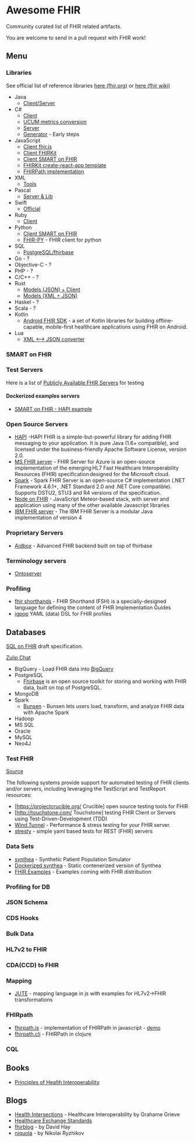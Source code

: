 # Awesome FHIR

Community curated list of FHIR related artifacts.

You are welcome to send in a pull request with FHIR work!

## Menu

### Libraries

See official list of reference libraries
[here (fhir.org)](https://www.hl7.org/fhir/downloads.html) or
[here (fhir wiki)](http://wiki.hl7.org/index.php?title=Open_Source_FHIR_implementations)

* Java
  * [Client/Server](https://github.com/hapifhir/hapi-fhir)
* C#
  * [Client](https://github.com/FirelyTeam/fhir-net-api)
  * [UCUM metrics conversion](https://github.com/FirelyTeam/Fhir.Metrics)
  * [Server](https://github.com/FirelyTeam/spark)
  * [Generator](https://github.com/Aidbox/fhirsharp) - Early steps
* JavaScript
  * [Client fhir.js](https://github.com/FHIR/fhir.js)
  * [Client FHIRKit](https://www.npmjs.com/package/fhir-kit-client)
  * [Client SMART on FHIR](https://github.com/smart-on-fhir/client-js)
  * [FHIRKit create-react-app template](https://github.com/Vermonster/fhir-kit-create-react)
  * [FHIRPath implementation](https://github.com/hl7/fhirpath.js/)
* XML
  * [Tools](https://www.hl7.org/fhir/fhir-3.0.1-XMLTools-0.01.zip)
* Pascal
  * [Server & Lib](http://github.com/grahamegrieve/fhirserver)
* Swift
  * [Official](https://github.com/smart-on-fhir/Swift-FHIR)
* Ruby
  * [Client](https://github.com/fhir-crucible/fhir_client)
* Python
  * [Client SMART on FHIR](https://github.com/smart-on-fhir/client-py)
  * [FHIR-PY](https://github.com/beda-software/fhir-py) - FHIR client for python
* SQL
  * [PostgreSQL/fhirbase](https://www.health-samurai.io/fhirbase)
* Go - ?
* Objective-C - ?
* PHP - ?
* C/C++ - ?
* Rust
  * [Models (JSON) + Client](https://github.com/FlixCoder/fhir-sdk)
  * [Models (XML + JSON)](https://github.com/lschmierer/fhirbolt)
* Haskel - ?
* Scala - ?
* Kotlin
  * [Android FHIR SDK](https://github.com/google/android-fhir) - a set of Kotlin libraries for building offline-capable, mobile-first healthcare applications using FHIR on Android.
* Lua
  * [XML ⟷ JSON converter](https://github.com/vadi2/fhir-formats)

### SMART on FHIR

### Test Servers

Here is a list of [Publicly  Available FHIR Servers](http://wiki.hl7.org/index.php?title=Publicly_Available_FHIR_Servers_for_testing) for testing

#### Dockerized examples servers

* [SMART on FHIR - HAPI example](https://github.com/smart-on-fhir/hapi)

### Open Source Servers

* [HAPI](http://hapifhir.io/) -HAPI FHIR is a simple-but-powerful library for adding FHIR messaging to your application. It is pure Java (1.6+ compatible), and licensed under the business-friendly Apache Software License, version 2.0.
* [MS FHIR server](https://github.com/microsoft/fhir-server) - FHIR Server for Azure is an open-source implementation of the emerging HL7 Fast Healthcare Interoperability Resources (FHIR) specification designed for the Microsoft cloud.
* [Spark](https://github.com/firelyTeam/spark) - Spark FHIR Server is an open-source C# implementation (.NET Framework 4.6.1+, .NET Standard 2.0 and .NET Core compatible). Supports DSTU2, STU3 and R4 versions of the specification.
* [Node on FHIR](https://github.com/symptomatic/node-on-fhir) - JavaScript Meteor-based stack, with server and application using many of the other available Javascript libraries
* [IBM FHIR server](https://github.com/IBM/FHIR) - The IBM FHIR Server is a modular Java implementation of version 4

### Proprietary Servers

* [Aidbox](https://www.health-samurai.io/aidbox) - Advanced FHIR backend built on top of fhirbase

### Terminology servers

* [Ontoserver](https://ontoserver.csiro.au)

### Profiling

* [fhir shorthands](https://github.com/HL7/fhir-shorthand) - FHIR Shorthand (FSH) is a specially-designed language for defining the content of FHIR Implementation Guides
* [igpop](https://github.com/HealthSamurai/igpop) YAML (data) DSL for FHIR profiles

## Databases

[SQL on FHIR](https://github.com/FHIR/sql-on-fhir/blob/master/sql-on-fhir.md) draft specification.

[Zulip Chat](https://chat.fhir.org/#narrow/stream/179219-analytics-on.20FHIR)

* BigQuery - Load FHIR data into [BigQuery](https://github.com/fhir-fuel/fhir-storage-and-analytics-track/tree/master/bigquery)
* PostgreSQL
  * [Fhirbase](https://www.health-samurai.io/fhirbase) is an open source toolkit for storing and working with FHIR data, built on top of PostgreSQL.
* MongoDB
* Spark
  * [Bunsen](https://github.com/cerner/bunsen) - Bunsen lets users load, transform, and analyze FHIR data with Apache Spark
* Hadoop
* MS SQL
* Oracle
* MySQL
* Neo4J

### Test FHIR

[Source](http://wiki.hl7.org/index.php?title=FHIR_Testing_Platforms)

The following systems provide support for automated testing of FHIR clients and/or servers, including leveraging the TestScript and TestReport resources:

* [https://projectcrucible.org/ Crucible] open source testing tools for FHIR
* [http://touchstone.com/ Touchstone] testing FHIR Client or Servers using Test-Driven-Development (TDD)
* [Wind.Tunnel](https://github.com/FirelyTeam/Wind.Tunnel) - Performance & stress testing for your FHIR server.
* [stresty](https://github.com/Aidbox/stresty) - simple yaml based tests for REST (FHIR) servers

### Data Sets

* [synthea](https://github.com/synthetichealth/synthea) - Synthetic Patient Population Simulator
* [Dockerized synthea](https://github.com/smart-on-fhir/synthea) - Static contenerized version of Synthea
* [FHIR Examples](https://www.hl7.org/fhir/downloads.html) - Examples coming with FHIR distribution

### Profiling for DB

### JSON Schema

### CDS Hooks

### Bulk Data


### HL7v2 to FHIR

### CDA(CCD) to FHIR

### Mapping

* [JUTE](https://github.com/HealthSamurai/jute.js) - mapping language in js with examples for HL7v2->FHIR transformations

### FHIRpath

* [fhirpath.js](https://github.com/hl7/fhirpath.js/) - implementation of FHIRPath in javascript - [demo](https://hl7.github.io/fhirpath.js/)
* [fhirpath.clj](https://github.com/HealthSamurai/fhirpath.clj) - FHIRPath in clojure

### CQL

## Books

* [Principles of Health Interoperability](https://www.springer.com/gp/book/9783319303680)

## Blogs

* [Health Intersections](http://www.healthintersections.com.au/) - Healthcare Interoperability by Grahame Grieve
* [Healthcare Exchange Standards](https://healthcaresecprivacy.blogspot.com/)
* [fhirblog](https://fhirblog.com/) - by David Hay
* [niquola](https://medium.com/@niquola) - by Nikolai Ryzhikov

